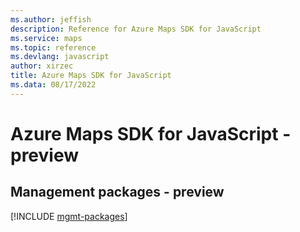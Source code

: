 ```yaml
---
ms.author: jeffish
description: Reference for Azure Maps SDK for JavaScript
ms.service: maps
ms.topic: reference
ms.devlang: javascript
author: xirzec
title: Azure Maps SDK for JavaScript
ms.data: 08/17/2022
---
```

# Azure Maps SDK for JavaScript - preview

## Management packages - preview
[!INCLUDE [mgmt-packages](maps-mgmt-index.md)]